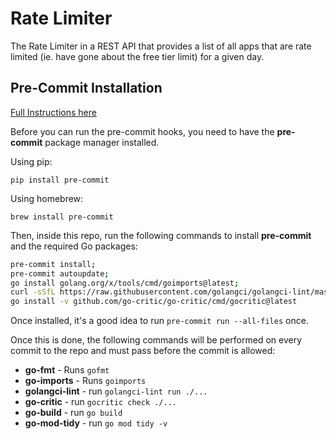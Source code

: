 # Rate Limiter

The Rate Limiter in a REST API that provides a list of all apps that are rate limited (ie. have gone about the free tier limit) for a given day.

## Pre-Commit Installation

[Full Instructions here](https://pre-commit.com/#install)

Before you can run the pre-commit hooks, you need to have the **pre-commit** package manager installed.

Using pip:

`pip install pre-commit`

Using homebrew:

`brew install pre-commit`

Then, inside this repo, run the following commands to install **pre-commit** and the required Go packages:

```bash
pre-commit install;
pre-commit autoupdate;
go install golang.org/x/tools/cmd/goimports@latest;
curl -sSfL https://raw.githubusercontent.com/golangci/golangci-lint/master/install.sh | sh -s -- -b $(go env GOPATH)/bin v1.49.0;
go install -v github.com/go-critic/go-critic/cmd/gocritic@latest
```

Once installed, it's a good idea to run `pre-commit run --all-files` once.

Once this is done, the following commands will be performed on every commit to the repo and must pass before the commit is allowed:

- **go-fmt** - Runs `gofmt`
- **go-imports** - Runs `goimports`
- **golangci-lint** - run `golangci-lint run ./...`
- **go-critic** - run `gocritic check ./...`
- **go-build** - run `go build`
- **go-mod-tidy** - run `go mod tidy -v`
